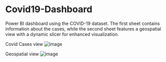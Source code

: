 # Covid19-Dashboard
Power BI dashboard using the COVID-19 dataset. The first sheet contains information about the cases, while the second sheet features a geospatial view with a dynamic slicer for enhanced visualization.

Covid Cases view
![image](https://github.com/pk8110150/Covid19-Dashboard/assets/106261681/20423e5b-d371-49dc-9bdf-f5543d90b682)<br>

Geospatial view
![image](https://github.com/pk8110150/Covid19-Dashboard/assets/106261681/b54d4f9b-308c-4f14-b9b1-b8ed78513897)

